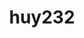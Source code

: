 ---
title: huy232
github: https://github.com/huy232
mode: dark
transition: 1s
score: 88.3
archetype:
- Anime
- GIF
---